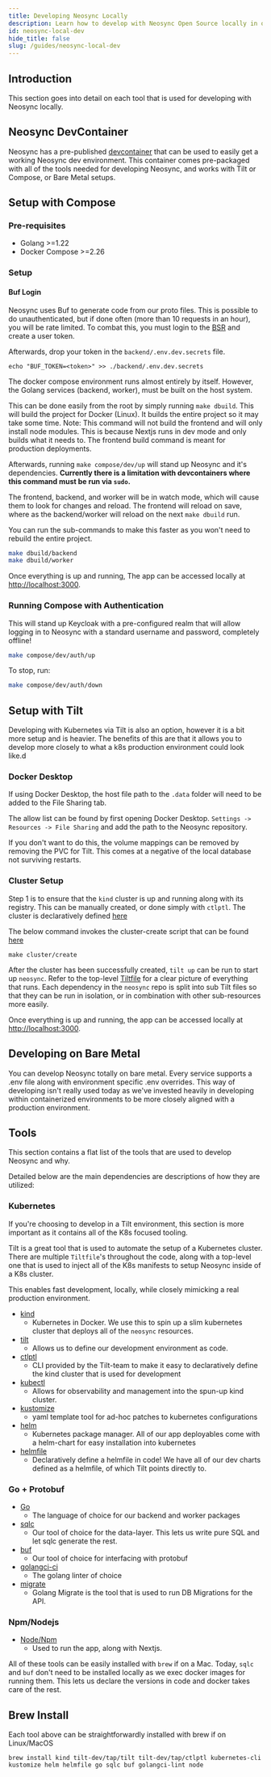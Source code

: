 ```yaml
---
title: Developing Neosync Locally
description: Learn how to develop with Neosync Open Source locally in order to get up to speed with how Neosync works
id: neosync-local-dev
hide_title: false
slug: /guides/neosync-local-dev
---
```


## Introduction

This section goes into detail on each tool that is used for developing with Neosync locally.

## Neosync DevContainer

Neosync has a pre-published [devcontainer](https://containers.dev/) that can be used to easily get a working Neosync dev environment.
This container comes pre-packaged with all of the tools needed for developing Neosync, and works with Tilt or Compose, or Bare Metal setups.

## Setup with Compose

### Pre-requisites

- Golang >=1.22
- Docker Compose >=2.26

### Setup

#### Buf Login

Neosync uses Buf to generate code from our proto files. This is possible to do unauthenticated, but if done often (more than 10 requests in an hour), you will be rate limited. To combat this, you must login to the [BSR](https://buf.build) and create a user token.

Afterwards, drop your token in the `backend/.env.dev.secrets` file.

```console
echo "BUF_TOKEN=<token>" >> ./backend/.env.dev.secrets
```

The docker compose environment runs almost entirely by itself. However, the Golang services (backend, worker), must be built on the host system.

This can be done easily from the root by simply running `make dbuild`. This will build the project for Docker (Linux). It builds the entire project so it may take some time.
Note: This command will not build the frontend and will only install node modules. This is because Nextjs runs in dev mode and only builds what it needs to. The frontend build command is meant for production deployments.

Afterwards, running `make compose/dev/up` will stand up Neosync and it's dependencies.
**Currently there is a limitation with devcontainers where this command must be run via `sudo`.**

The frontend, backend, and worker will be in watch mode, which will cause them to look for changes and reload. The frontend will reload on save, where as the backend/worker will reload on the next `make dbuild` run.

You can run the sub-commands to make this faster as you won't need to rebuild the entire project.

```sh
make dbuild/backend
make dbuild/worker
```

Once everything is up and running, The app can be accessed locally at [http://localhost:3000](http://localhost:3000).

### Running Compose with Authentication

This will stand up Keycloak with a pre-configured realm that will allow logging in to Neosync with a standard username and password, completely offline!

```sh
make compose/dev/auth/up
```

To stop, run:

```sh
make compose/dev/auth/down
```

## Setup with Tilt

Developing with Kubernetes via Tilt is also an option, however it is a bit more setup and is heavier. The benefits of this are that it allows you to develop more closely to what a k8s production environment could look like.d

### Docker Desktop

If using Docker Desktop, the host file path to the `.data` folder will need to be added to the File Sharing tab.

The allow list can be found by first opening Docker Desktop. `Settings -> Resources -> File Sharing` and add the path to the Neosync repository.

If you don't want to do this, the volume mappings can be removed by removing the PVC for Tilt.
This comes at a negative of the local database not surviving restarts.

### Cluster Setup

Step 1 is to ensure that the `kind` cluster is up and running along with its registry.
This can be manually created, or done simply with `ctlptl`.
The cluster is declaratively defined [here](https://github.com/nucleuscloud/neosync/tree/main//tilt/kind/cluster.yaml)

The below command invokes the cluster-create script that can be found [here](https://github.com/nucleuscloud/neosync/tree/main//tilt/scripts/cluster-create.sh)

```
make cluster/create
```

After the cluster has been successfully created, `tilt up` can be run to start up `neosync`.
Refer to the top-level [Tiltfile](https://github.com/nucleuscloud/neosync/tree/main//Tiltfile) for a clear picture of everything that runs.
Each dependency in the `neosync` repo is split into sub Tilt files so that they can be run in isolation, or in combination with other sub-resources more easily.

Once everything is up and running, the app can be accessed locally at [http://localhost:3000](http://localhost:3000).

## Developing on Bare Metal

You can develop Neosync totally on bare metal. Every service supports a .env file along with environment specific .env overrides.
This way of developing isn't really used today as we've invested heavily in developing within containerized environments to be more closely aligned with a production environment.

## Tools

This section contains a flat list of the tools that are used to develop Neosync and why.

Detailed below are the main dependencies are descriptions of how they are utilized:

### Kubernetes

If you're choosing to develop in a Tilt environment, this section is more important as it contains all of the K8s focused tooling.

Tilt is a great tool that is used to automate the setup of a Kubernetes cluster. There are multiple `Tiltfile`'s throughout the code, along with a top-level one that is used to inject all of the K8s manifests to setup Neosync inside of a K8s cluster.

This enables fast development, locally, while closely mimicking a real production environment.

- [kind](https://github.com/kubernetes-sigs/kind)
  - Kubernetes in Docker. We use this to spin up a slim kubernetes cluster that deploys all of the `neosync` resources.
- [tilt](https://github.com/tilt-dev/tilt)
  - Allows us to define our development environment as code.
- [ctlptl](https://github.com/tilt-dev/ctlptl)
  - CLI provided by the Tilt-team to make it easy to declaratively define the kind cluster that is used for development
- [kubectl](https://github.com/kubernetes/kubectl)
  - Allows for observability and management into the spun-up kind cluster.
- [kustomize](https://github.com/kubernetes-sigs/kustomize)
  - yaml template tool for ad-hoc patches to kubernetes configurations
- [helm](https://github.com/helm/helm)
  - Kubernetes package manager. All of our app deployables come with a helm-chart for easy installation into kubernetes
- [helmfile](https://github.com/helmfile/helmfile)
  - Declaratively define a helmfile in code! We have all of our dev charts defined as a helmfile, of which Tilt points directly to.

### Go + Protobuf

- [Go](https://go.dev/)
  - The language of choice for our backend and worker packages
- [sqlc](https://github.com/sqlc-dev/sqlc)
  - Our tool of choice for the data-layer. This lets us write pure SQL and let sqlc generate the rest.
- [buf](https://github.com/bufbuild/buf)
  - Our tool of choice for interfacing with protobuf
- [golangci-ci](https://github.com/golangci/golangci-lint)
  - The golang linter of choice
- [migrate](https://github.com/golang-migrate/migrate)
  - Golang Migrate is the tool that is used to run DB Migrations for the API.

### Npm/Nodejs

- [Node/Npm](https://nodejs.org/en)
  - Used to run the app, along with Nextjs.

All of these tools can be easily installed with `brew` if on a Mac.
Today, `sqlc` and `buf` don't need to be installed locally as we exec docker images for running them.
This lets us declare the versions in code and docker takes care of the rest.

## Brew Install

Each tool above can be straightforwardly installed with brew if on Linux/MacOS

```
brew install kind tilt-dev/tap/tilt tilt-dev/tap/ctlptl kubernetes-cli kustomize helm helmfile go sqlc buf golangci-lint node
```
